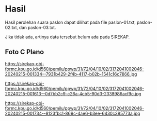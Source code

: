 # Hasil

Hasil perolehan suara paslon dapat dilihat pada file paslon-01.txt, paslon-02.txt, dan paslon-03.txt.

Jika tidak ada, artinya data tersebut belum ada pada SIREKAP.

## Foto C Plano

https://sirekap-obj-formc.kpu.go.id/d560/pemilu/ppwp/31/72/04/10/02/3172041002046-20240215-001334--7931b429-2f4b-4117-b02b-1541c16c7866.jpg

https://sirekap-obj-formc.kpu.go.id/d560/pemilu/ppwp/31/72/04/10/02/3172041002046-20240215-001613--0d7bb2c9-c26a-4cb5-90d3-2338986acf9c.jpg

https://sirekap-obj-formc.kpu.go.id/d560/pemilu/ppwp/31/72/04/10/02/3172041002046-20240215-001734--8123fbc1-869c-4ae6-b3ee-6430c385773a.jpg
